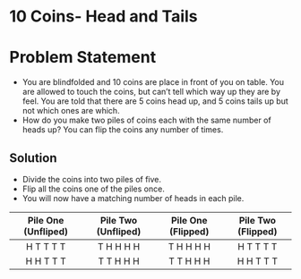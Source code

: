 # 10 Coins- Head and Tails

# Problem Statement
- You are blindfolded and 10 coins are place in front of you on table. You are allowed to touch the coins, but can’t tell which way up they are by feel. You are told that there are 5 coins head up, and 5 coins tails up but not which ones are which.
- How do you make two piles of coins each with the same number of heads up? You can flip the coins any number of times.

## Solution
- Divide the coins into two piles of five.
- Flip all the coins one of the piles once.
- You will now have a matching number of heads in each pile.

| Pile One (Unfliped) | Pile Two (Unfliped) | Pile One (Flipped) | Pile Two (Flipped) |
| :------: | :-----: | :-----: | :-----: |
| H T T T T | T H H H H | T H H H H | H T T T T |
| H H T T T| T T H H H | T T H H H | H H T T T |

